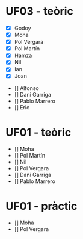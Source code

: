 # UF03 - teòric
- [x] Godoy
- [x] Moha
- [x] Pol Vergara
- [x] Pol Martín
- [x] Hamza
- [x] Nil
- [x] Ian
- [x] Joan
- [] Alfonso
- [] Dani Garriga
- [] Pablo Marrero
- [] Eric

# UF01 - teòric
- [] Moha
- [] Pol Martín
- [] Nil
- [] Pol  Vergara
- [] Dani Garriga
- [] Pablo Marrero

# UF01 - pràctic
- [] Moha
- [] Pol Vergara